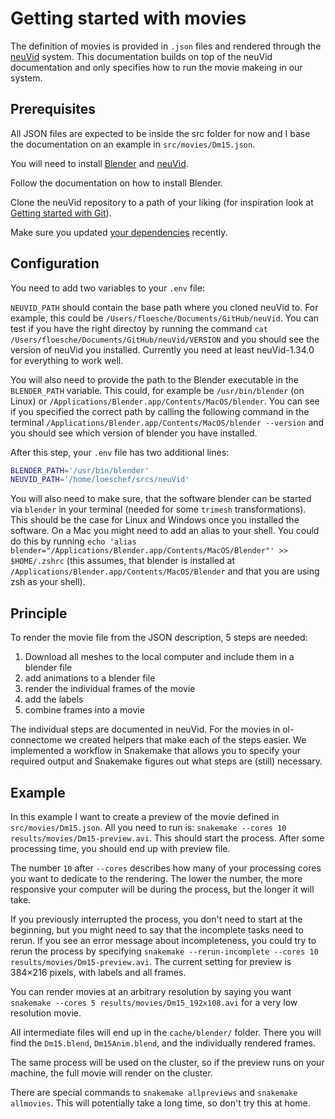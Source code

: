 # Getting started with movies

The definition of movies is provided in `.json` files and rendered through the [neuVid](https://github.com/connectome-neuprint/neuVid) system. This documentation builds on top of the neuVid documentation and only specifies how to run the movie makeing in our system.

## Prerequisites

All JSON files are expected to be inside the src folder for now and I base the documentation on an example in `src/movies/Dm15.json`.

You will need to install [Blender](https://www.blender.org/) and [neuVid](https://github.com/connectome-neuprint/neuVid). 

Follow the documentation on how to install Blender. 

Clone the neuVid repository to a path of your liking (for inspiration look at [Getting started with Git](git-getting-started.md)).

Make sure you updated [your dependencies](python-getting-started.md#dependency-management) recently.

## Configuration

You need to add two variables to your `.env` file:

`NEUVID_PATH` should contain the base path where you cloned neuVid to. For example, this could be `/Users/floesche/Documents/GitHub/neuVid`. You can test if you have the right directoy by running the command `cat /Users/floesche/Documents/GitHub/neuVid/VERSION` and you should see the version of neuVid you installed. Currently you need at least neuVid-1.34.0 for everything to work well.

You will also need to provide the path to the Blender executable in the `BLENDER_PATH` variable. This could, for example be `/usr/bin/blender` (on Linux) or `/Applications/Blender.app/Contents/MacOS/blender`. You can see if you specified the correct path by calling the following command in the terminal `/Applications/Blender.app/Contents/MacOS/blender --version` and you should see which version of blender you have installed.

After this step, your `.env` file has two additional lines:

```sh
BLENDER_PATH='/usr/bin/blender'
NEUVID_PATH='/home/loeschef/srcs/neuVid'
```

You will also need to make sure, that the software blender can be started via `blender` in your terminal (needed for some `trimesh` transformations). This should be the case for Linux and Windows once you installed the software. On a Mac you might need to add an alias to your shell. You could do this by running `echo 'alias blender="/Applications/Blender.app/Contents/MacOS/Blender"' >> $HOME/.zshrc` (this assumes, that blender is installed at `/Applications/Blender.app/Contents/MacOS/Blender` and that you are using zsh as your shell).

## Principle 

To render the movie file from the JSON description, 5 steps are needed:

1. Download all meshes to the local computer and include them in a blender file
2. add animations to a blender file
3. render the individual frames of the movie
4. add the labels
5. combine frames into a movie

The individual steps are documented in neuVid. For the movies in ol-connectome we created helpers that make each of the steps easier. We implemented a workflow in Snakemake that allows you to specify your required output and Snakemake figures out what steps are (still) necessary.

## Example

In this example I want to create a preview of the movie defined in `src/movies/Dm15.json`. All you need to run is: `snakemake --cores 10 results/movies/Dm15-preview.avi`. This should start the process. After some processing time, you should end up with preview file. 

The number `10` after `--cores` describes how many of your processing cores you want to dedicate to the rendering. The lower the number, the more responsive your computer will be during the process, but the longer it will take.

If you previously interrupted the process, you don't need to start at the beginning, but you might need to say that the incomplete tasks need to rerun. If you see an error message about incompleteness, you could try to rerun the process by specifying `snakemake --rerun-incomplete --cores 10 results/movies/Dm15-preview.avi`. The current setting for preview is 384×216 pixels, with labels and all frames.

You can render movies at an arbitrary resolution by saying you want `snakemake --cores 5 results/movies/Dm15_192x108.avi` for a very low resolution movie.

All intermediate files will end up in the `cache/blender/` folder. There you will find the `Dm15.blend`, `Dm15Anim.blend`, and the individually rendered frames.

The same process will be used on the cluster, so if the preview runs on your machine, the full movie will render on the cluster.

There are special commands to `snakemake allpreviews` and `snakemake allmovies`. This will potentially take a long time, so don't try this at home.